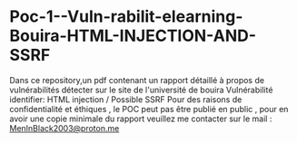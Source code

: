 # Poc-1--Vuln-rabilit-elearning-Bouira-HTML-INJECTION-AND-SSRF
Dans ce repository,un pdf contenant un rapport détaillé  à propos de vulnérabilités détecter sur le site de l'université de bouira
Vulnérabilité  identifier: HTML injection / Possible SSRF
Pour des raisons de confidentialité et éthiques , le POC peut pas être publié en public , pour en avoir une copie minimale du rapport veuillez me contacter sur le mail : MenInBlack2003@proton.me
